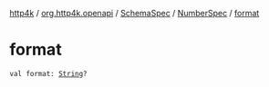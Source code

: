 [http4k](../../../index.md) / [org.http4k.openapi](../../index.md) / [SchemaSpec](../index.md) / [NumberSpec](index.md) / [format](./format.md)

# format

`val format: `[`String`](https://kotlinlang.org/api/latest/jvm/stdlib/kotlin/-string/index.html)`?`